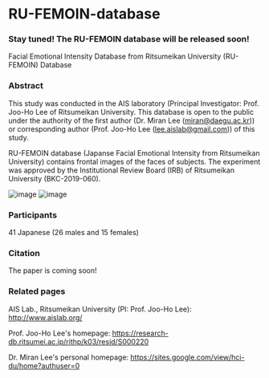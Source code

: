 # RU-FEMOIN-database

### Stay tuned! The RU-FEMOIN database will be released soon!

Facial Emotional Intensity Database from Ritsumeikan University (RU-FEMOIN) Database

### Abstract
This study was conducted in the AIS laboratory (Principal Investigator: Prof. Joo-Ho Lee of Ritsumeikan University. This database is open to the public under the authority of the first author (Dr. Miran Lee (miran@daegu.ac.kr)) or corresponding author (Prof. Joo-Ho Lee (lee.aislab@gmail.com)) of this study.

RU-FEMOIN database (Japanse Facial Emotional Intensity from Ritsumeikan University) contains frontal images of the faces of subjects. The experiment was approved by the Institutional Review Board (IRB) of Ritsumeikan University (BKC-2019-060).

![image](https://user-images.githubusercontent.com/54616128/141099655-6c0678e6-3d9e-4a41-a058-46912fa332ae.png)
![image](https://user-images.githubusercontent.com/54616128/141100695-f36fe1c3-e37a-4c06-985a-cb7b6f40e850.png)

### Participants
41 Japanese (26 males and 15 females)

### Citation
The paper is coming soon!

### Related pages
AIS Lab., Ritsumeikan University (PI: Prof. Joo-Ho Lee): http://www.aislab.org/

Prof. Joo-Ho Lee's homepage: https://research-db.ritsumei.ac.jp/rithp/k03/resid/S000220

Dr. Miran Lee's personal homepage: https://sites.google.com/view/hci-du/home?authuser=0
